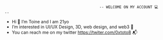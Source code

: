                                                -- WELCOME ON MY ACCOUNT 💻 --

- Hi 👋 I’m Toine and I am 21yo 
- I’m interested in UI/UX Design, 3D, web design, and web3 👀
- You can reach me on my twitter https://twiter.com/0xtoto8 📬
<!---
Cato8/Cato8 is a ✨ special ✨ repository because its `README.md` (this file) appears on your GitHub profile.
You can click the Preview link to take a look at your changes.
--->
